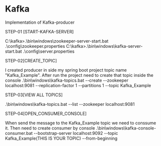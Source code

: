# Kafka
Implementation of Kafka-producer


STEP-01 [START-KAFKA-SERVER]

C:\kafka>.\bin\windows\zookeeper-server-start.bat .\config\zookeeper.properties
C:\kafka>.\bin\windows\kafka-server-start.bat .\config\server.properties

	
STEP-02[CREATE_TOPIC]

I created producer in side my spring boot project topic name "Kafka_Example".
After run the project need to create that topic inside the console
.\bin\windows\kafka-topics.bat --create --zookeeper localhost:9081 --replication-factor 1 --partitions 1 --topic Kafka_Example

STEP-03[VIEW ALL TOPICS]

.\bin\windows\kafka-topics.bat --list --zookeeper localhost:9081

STEP-04[OPEN_CONSUMER_CONSOLE]

When send the message to the Kafka_Example topic we need to conssume it. Then need to create consumer by console
.\bin\windows\kafka-console-consumer.bat --bootstrap-server localhost:9092 --topic Kafka_Example(THIS IS YOUR TOPIC) --from-beginning

